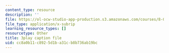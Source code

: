 ```yaml
---
content_type: resource
description: ''
file: https://ol-ocw-studio-app-production.s3.amazonaws.com/courses/8-01sc-classical-mechanics-fall-2016/cc8a0b11c8925d1ba31cb8b736ab19bc_1UD560RQ684.vtt
file_type: application/x-subrip
learning_resource_types: []
resourcetype: Other
title: 3play caption file
uid: cc8a0b11-c892-5d1b-a31c-b8b736ab19bc
---
```

